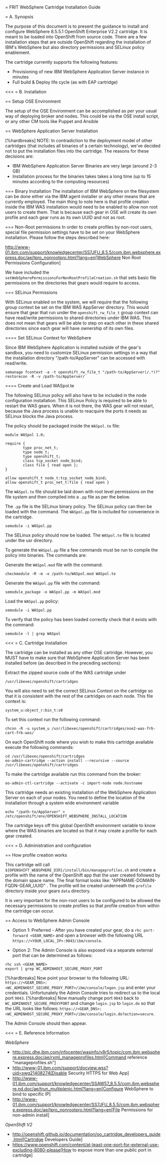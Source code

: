 = FRIT WebSphere Cartridge Installation Guide

= A. Synopsis

The purpose of this document is to present the guidance to install and configure WebSphere 8.5.5.1 OpenShift Enterprise V2.2 cartridge. It is meant to be loaded into OpenShift from source code.
There are a few installation steps that are outside OpenShift regarding the installation of IBM's WebSphere but also directory permissions and SELinux policy enablement.

The cartridge currently supports the following features:

* Provisioning of new IBM WebSphere Application Server instance in minutes
* Full build & Deploy life cycle (as with EAP cartridge)

<<<
= B. Installation

== Setup OSE Environment

The setup of the OSE Environment can be accomplished as per your usual way of deploying broker and nodes. This could be via the OSE install script, or any other CM tools like Puppet and Ansible


== WebSphere Application Server Installation

[%hardbreaks]
NOTE: In contradiction to the deployment model of other cartridges (that includes all binaries of a certain technology), we've decided not to put the installation files into the cartridge.
The reasons for these decisions are:
* IBM WebSphere Application Server Binaries are very large (around 2-3 GB)
* Installation process for the binaries takes takes a long time (up to 15 minutes according to the computing resources)

=== Binary Installation
The installation of IBM WebSphere on the filesystem can be done either via the IBM agent installer or any other means that are currently employed.
The main thing to note here is that profile creation inside the IBM WAS installation would need to be enabled to allow non root users to create them.
That is because each gear in OSE will create its own profile and each gear runs as its own UUID and not as root.

=== Non-Root permissions
In order to create profiles by non-root users, special file permission settings have to be set on your WebSphere installation. Please follow the steps described here:

http://www-01.ibm.com/support/knowledgecenter/SS7JFU_8.5.5/com.ibm.websphere.express.doc/ae/tpro_nonrootpro.html?lang=en[WebSphere Non Root Permissions Configuration]

We have included the `setWebSpherePermissionsForNonRootProfileCreation.sh` that sets basic file permissions on the directories that gears would require to access.

=== SELinux Permissions

With SELinux enabled on the system, we will require that the following group context be set on the IBM WAS AppServer directory.
This would ensure that gear that run under the `openshift_rw_file_t` group context can have read/write permissions to shared directories under IBM WAS. This does not mean
that gears will be able to step on each other in these shared directories since each gear will have ownership of its own files.

==== Set SELinux Context for WebSphere

Since IBM WebSphere Application is installed outside of the gear's sandbox, you need to customize SELinux permission settings in a way that the installation directory "/path-to/AppServer" can be accessed with read/write.

```
semanage fcontext -a -t openshift_rw_file_t "/path-to/AppServer(/.*)?"
restorecon -R -v /path-to/AppServer/
```

==== Create and Load WASpol.te

The following SELinux policy will also have to be included in the node configuration installation. This SELinux Policy is required to be able to restart the WAS gears.
When it is not there, the WAS gear will not restart, because the Java process is unable to reacquire the ports it needs as SELinux blocks the Java process.

The policy should be packaged inside the `WASpol.te` file:

```
module WASpol 1.0;

require {
        type proc_net_t;
        type node_t;
        type openshift_t;
        class tcp_socket node_bind;
        class file { read open };
}

allow openshift_t node_t:tcp_socket node_bind;
allow openshift_t proc_net_t:file { read open }
```

The `WASpol.te` file should be laid down with root level permissions on the file system and then compiled into a `.pp` file as per the below.

The `.pp` file is the SELinux binary policy. The SELinux policy can then be loaded with the command. The `WASpol.pp` file is included for convenience in the cartridge.

`semodule -i WASpol.pp`

The SELinux policy should now be loaded. The `WASpol.te` file is located under the usr directory.

To generate the `WASpol.pp` file a few commands must be run to compile the policy into binaries. The commands are:

Generate the `WASpol.mod` file with the command:

`checkmodule -M -m -o /path-to/WASpol.mod WASpol.te`

Generate the `WASpol.pp` file with the command:

`semodule_package -o WASpol.pp -m WASpol.mod`

Load the `WASpol.pp` policy:

`semodule -i WASpol.pp`

To verify that the policy has been loaded correctly check that it exists with the command:

`semodule -l | grep WASpol`

<<<
= C. Cartridge Installation

The cartridge can be installed as any other  OSE cartridge. However, you MUST have to make sure that WebSphere Application Server has been installed before (as described in the preceding sections):

Extract the zipped source code of the WAS cartridge under

`/usr/libexec/openshift/cartridges`

You will also need to set the correct SELinux Context on the cartridge so that it is consistent with the rest of the cartridges on each node. This file context is:

`system_u:object_r:bin_t:s0`

To set this context run the following command:

`chcon -R -u system_u /usr/libexec/openshift/cartridges/ose2-was-frb-cart-frb-was/`

On each OpenShift node where you wish to make this cartridge available execute the following commands:

```
cd /usr/libexec/openshift/cartridges
oo-admin-cartridge --action install --recursive --source /usr/libexec/openshift/cartridges
```

To make the cartridge available run this command from the broker:

`oo-admin-ctl-cartridge --activate -c import-node node.hostname`

This cartridge needs an existing installation of the WebSphere Application Server on each of your nodes. You need to define the location of the installation through a system wide environment variable

```
echo "/path-to/AppServer" > /etc/openshift/env/OPENSHIFT_WEBSPHERE_INSTALL_LOCATION
```

The cartridge keys off this global OpenShift environment variable to know where the WAS binaries are located so that it may create a profile for each gear created.


<<<
= D. Administration and configuration

== How profile creation works

This cartridge will call `${OPENSHIFT_WEBSPHERE_DIR}/install/bin/manageprofiles.sh` and create a profile with the name of the OpenShift app that the user created followed by the domain space name.
The final format looks like: "APPNAME-DOMAIN-FQDN-GEAR_UUID" . The profile will be created underneath the `profile` directory inside your gears `data` directory.

It is very important for the non-root users to be configured to be allowed the necessary permissions to create profiles so that profile creation from within the cartridge can occur.

== Access to WebSphere Admin Console

* Option 1: Preferred - After you have created your gear, do a `rhc port-forward <GEAR_NAME>` and open a browser with the following URL `https://<YOUR_LOCAL_IP>:9043/ibm/console`.

* Option 2: The Admin Console is also exposed via a separate external port that can be determined as follows:

```
rhc ssh <GEAR_NAME>
export | grep WC_ADMINHOST_SECURE_PROXY_PORT
```
[%hardbreaks]
Now point your browser to the following URL:
`https://<GEAR_DNS>:<WC_ADMINHOST_SECURE_PROXY_PORT>/ibm/console/logon.jsp` and enter your credentials. Unfortunately the Admin Console tries to redirect us to the local port `9043`.
[%hardbreaks]
Now manually change port `9043` back to `WC_ADMINHOST_SECURE_PROXYPORT` and change `login.jsp` to `login.do` so that the URL looks like follows:
`https://<GEAR_DNS>:<WC_ADMINHOST_SECURE_PROXY_PORT>/ibm/console/login.do?action=secure`.

The Admin Console should then appear.

<<<
= E. Reference Information

*WebSphere*

* http://pic.dhe.ibm.com/infocenter/wasinfo/v8r5/topic/com.ibm.websphere.express.doc/ae/rxml_manageprofiles.html[Command reference "manageprofiles.sh"]
* http://www-01.ibm.com/support/docview.wss?uid=swg21408274[Disable Security HTTPS for Web App]
* http://www-01.ibm.com/support/knowledgecenter/SSAW57_8.5.5/com.ibm.websphere.nd.doc/ae/trun_multiplenic.html?lang=en[Configure WebSphere to bind to specific IP]
* http://www-01.ibm.com/support/knowledgecenter/SS7JFU_8.5.5/com.ibm.websphere.express.doc/ae/tpro_nonrootpro.html?lang=en[File Permissions for non-admin install]


*OpenShift V2*

* http://openshift.github.io/documentation/oo_cartridge_developers_guide.html[Cartridge Developers Guide]
* https://www.openshift.com/content/at-least-one-port-for-external-use-excluding-8080-please[How to expose more than one public port in cartridge]
